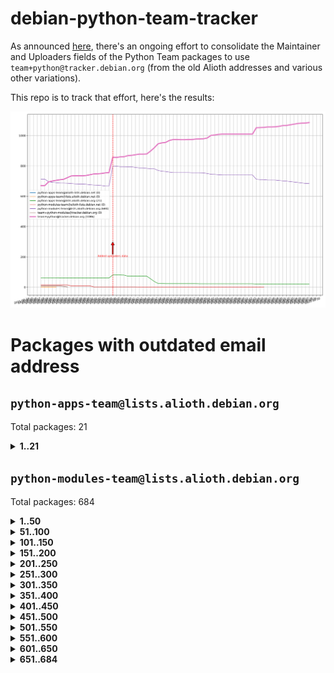 # debian-python-team-tracker



As announced [here](https://lists.debian.org/debian-python/2021/08/msg00006.html), there's an ongoing effort to consolidate the Maintainer and Uploaders fields of the Python Team packages to use `team+python@tracker.debian.org` (from the old Alioth addresses and various other variations).



This repo is to track that effort, here's the results:



![Python team emails](images/python_team_emails.svg)


# Packages with outdated email address

## `python-apps-team@lists.alioth.debian.org`
Total packages: 21
<details>
<summary><b>1..21</b></summary>


| # | Package | Version |
| --- | --- | --- |
| 1 | [archmage](https://tracker.debian.org/archmage) | 1:0.4.2.1-1 |
| 2 | [ctop](https://tracker.debian.org/ctop) | 1.0.0-2.1 |
| 3 | [cython](https://tracker.debian.org/cython) | 0.29.14-1 |
| 4 | [db2twitter](https://tracker.debian.org/db2twitter) | 0.6-1.1 |
| 5 | [dodgy](https://tracker.debian.org/dodgy) | 0.1.9-3 |
| 6 | [etm](https://tracker.debian.org/etm) | 3.2.30-1.1 |
| 7 | [firmware-microbit-micropython](https://tracker.debian.org/firmware-microbit-micropython) | 1.0.1-2 |
| 8 | [flatlatex](https://tracker.debian.org/flatlatex) | 0.8-1.1 |
| 9 | [freealchemist](https://tracker.debian.org/freealchemist) | 0.5-1.1 |
| 10 | [kanboard-cli](https://tracker.debian.org/kanboard-cli) | 0.0.2-1.1 |
| 11 | [lightyears](https://tracker.debian.org/lightyears) | 1.4-2 |
| 12 | [muttdown](https://tracker.debian.org/muttdown) | 0.3.4-1 |
| 13 | [pelican](https://tracker.debian.org/pelican) | 4.0.1+dfsg-1.1 |
| 14 | [pipenv](https://tracker.debian.org/pipenv) | 11.9.0-1.1 |
| 15 | [prospector](https://tracker.debian.org/prospector) | 1.1.7-2 |
| 16 | [pybik](https://tracker.debian.org/pybik) | 3.0-3.1 |
| 17 | [retweet](https://tracker.debian.org/retweet) | 0.10-1.1 |
| 18 | [sen](https://tracker.debian.org/sen) | 0.6.1-0.1 |
| 19 | [sinntp](https://tracker.debian.org/sinntp) | 1.6-1.2 |
| 20 | [smem](https://tracker.debian.org/smem) | 1.5-1.1 |
| 21 | [voltron](https://tracker.debian.org/voltron) | 0.1.7+git20200109-1.1 |
</details>

## `python-modules-team@lists.alioth.debian.org`
Total packages: 684
<details>
<summary><b>1..50</b></summary>


| # | Package | Version |
| --- | --- | --- |
| 1 | [anorack](https://tracker.debian.org/anorack) | 0.2.7-1 |
| 2 | [anosql](https://tracker.debian.org/anosql) | 1.0.1-1 |
| 3 | [appdirs](https://tracker.debian.org/appdirs) | 1.4.4-1 |
| 4 | [asn1crypto](https://tracker.debian.org/asn1crypto) | 1.4.0-1 |
| 5 | [astral](https://tracker.debian.org/astral) | 1.6.1-2 |
| 6 | [authres](https://tracker.debian.org/authres) | 1.2.0-2 |
| 7 | [automat](https://tracker.debian.org/automat) | 20.2.0-1 |
| 8 | [azure-cosmos-table-python](https://tracker.debian.org/azure-cosmos-table-python) | 1.0.5+git20191025-5 |
| 9 | [babelfish](https://tracker.debian.org/babelfish) | 0.5.4-3 |
| 10 | [bdist-nsi](https://tracker.debian.org/bdist-nsi) | 0.1.5-2 |
| 11 | [behave](https://tracker.debian.org/behave) | 1.2.6-3 |
| 12 | [bernhard](https://tracker.debian.org/bernhard) | 0.2.6-2 |
| 13 | [betamax](https://tracker.debian.org/betamax) | 0.8.1-2 |
| 14 | [bibtexparser](https://tracker.debian.org/bibtexparser) | 1.1.0+ds-3 |
| 15 | [binaryornot](https://tracker.debian.org/binaryornot) | 0.4.4+dfsg-4 |
| 16 | [bitstruct](https://tracker.debian.org/bitstruct) | 8.9.0-1 |
| 17 | [blessings](https://tracker.debian.org/blessings) | 1.6-3 |
| 18 | [case](https://tracker.debian.org/case) | 1.5.3+dfsg-3 |
| 19 | [celery-batches](https://tracker.debian.org/celery-batches) | 0.2-2 |
| 20 | [celery-haystack](https://tracker.debian.org/celery-haystack) | 0.10-4 |
| 21 | [cerealizer](https://tracker.debian.org/cerealizer) | 0.8.1-3 |
| 22 | [chardet](https://tracker.debian.org/chardet) | 4.0.0-1 |
| 23 | [chargebee-python](https://tracker.debian.org/chargebee-python) | 1.6.6-1 |
| 24 | [chargebee2-python](https://tracker.debian.org/chargebee2-python) | 2.7.3-1 |
| 25 | [circuits](https://tracker.debian.org/circuits) | 3.1.0+ds1-2 |
| 26 | [codicefiscale](https://tracker.debian.org/codicefiscale) | 0.9+ds0-2 |
| 27 | [colorclass](https://tracker.debian.org/colorclass) | 2.2.0-2.1 |
| 28 | [colorspacious](https://tracker.debian.org/colorspacious) | 1.1.2-2 |
| 29 | [commonmark](https://tracker.debian.org/commonmark) | 0.9.1-3 |
| 30 | [constantly](https://tracker.debian.org/constantly) | 15.1.0-2 |
| 31 | [contextlib2](https://tracker.debian.org/contextlib2) | 0.6.0.post1-1 |
| 32 | [cookiecutter](https://tracker.debian.org/cookiecutter) | 1.6.0-4 |
| 33 | [coreapi](https://tracker.debian.org/coreapi) | 2.3.3-4 |
| 34 | [coreschema](https://tracker.debian.org/coreschema) | 0.0.4-3 |
| 35 | [cov-core](https://tracker.debian.org/cov-core) | 1.15.0-3 |
| 36 | [cppy](https://tracker.debian.org/cppy) | 1.1.0-2 |
| 37 | [cram](https://tracker.debian.org/cram) | 0.7-4 |
| 38 | [cssutils](https://tracker.debian.org/cssutils) | 1.0.2-3 |
| 39 | [d2to1](https://tracker.debian.org/d2to1) | 0.2.12-2 |
| 40 | [deap](https://tracker.debian.org/deap) | 1.3.1-2 |
| 41 | [debiancontributors](https://tracker.debian.org/debiancontributors) | 0.7.8-2 |
| 42 | [devpi-common](https://tracker.debian.org/devpi-common) | 3.2.2-1.1 |
| 43 | [django-ajax-selects](https://tracker.debian.org/django-ajax-selects) | 1.7.0-3 |
| 44 | [django-anymail](https://tracker.debian.org/django-anymail) | 7.1.0-1 |
| 45 | [django-bitfield](https://tracker.debian.org/django-bitfield) | 1.9.6-2 |
| 46 | [django-countries](https://tracker.debian.org/django-countries) | 6.0-1 |
| 47 | [django-dirtyfields](https://tracker.debian.org/django-dirtyfields) | 1.3.1-2 |
| 48 | [django-downloadview](https://tracker.debian.org/django-downloadview) | 2.1.1-1 |
| 49 | [django-environ](https://tracker.debian.org/django-environ) | 0.4.4-2 |
| 50 | [django-filter](https://tracker.debian.org/django-filter) | 2.4.0-1 |
</details>
<details>
<summary><b>51..100</b></summary>

| # | Package | Version |
| --- | --- | --- |
| 51 | [django-hvad](https://tracker.debian.org/django-hvad) | 1.8.0-1.1 |
| 52 | [django-impersonate](https://tracker.debian.org/django-impersonate) | 1.5-1 |
| 53 | [django-js-reverse](https://tracker.debian.org/django-js-reverse) | 0.7.3-1.1 |
| 54 | [django-macaddress](https://tracker.debian.org/django-macaddress) | 1.5.0-2 |
| 55 | [django-markupfield](https://tracker.debian.org/django-markupfield) | 2.0.0-1 |
| 56 | [django-memoize](https://tracker.debian.org/django-memoize) | 2.2.0+dfsg-1 |
| 57 | [django-nose](https://tracker.debian.org/django-nose) | 1.4.6-2.1 |
| 58 | [django-notification](https://tracker.debian.org/django-notification) | 1.2.0-3 |
| 59 | [django-organizations](https://tracker.debian.org/django-organizations) | 1.1.2-1 |
| 60 | [django-pagination](https://tracker.debian.org/django-pagination) | 1.0.7-4 |
| 61 | [django-paintstore](https://tracker.debian.org/django-paintstore) | 0.2-4 |
| 62 | [django-picklefield](https://tracker.debian.org/django-picklefield) | 3.0.1-1 |
| 63 | [django-pipeline](https://tracker.debian.org/django-pipeline) | 1.6.14-3 |
| 64 | [django-q](https://tracker.debian.org/django-q) | 1.2.1-1 |
| 65 | [django-recurrence](https://tracker.debian.org/django-recurrence) | 1.10.3-1 |
| 66 | [django-redis-sessions](https://tracker.debian.org/django-redis-sessions) | 0.6.1-2 |
| 67 | [django-simple-redis-admin](https://tracker.debian.org/django-simple-redis-admin) | 1.4.0-2 |
| 68 | [django-stronghold](https://tracker.debian.org/django-stronghold) | 0.3.0+debian-2 |
| 69 | [django-webpack-loader](https://tracker.debian.org/django-webpack-loader) | 0.6.0-2 |
| 70 | [django-websocket-redis](https://tracker.debian.org/django-websocket-redis) | 0.4.7-2 |
| 71 | [django-wkhtmltopdf](https://tracker.debian.org/django-wkhtmltopdf) | 3.3.0-1 |
| 72 | [django-xmlrpc](https://tracker.debian.org/django-xmlrpc) | 0.1.8-2 |
| 73 | [djangorestframework-api-key](https://tracker.debian.org/djangorestframework-api-key) | 2.0.0-2 |
| 74 | [djangorestframework-filters](https://tracker.debian.org/djangorestframework-filters) | 1.0.0.dev0-1 |
| 75 | [dkimpy](https://tracker.debian.org/dkimpy) | 1.0.5-1 |
| 76 | [dnsdiag](https://tracker.debian.org/dnsdiag) | 1.7.0-1 |
| 77 | [dnspython](https://tracker.debian.org/dnspython) | 2.0.0-1 |
| 78 | [dockerpty](https://tracker.debian.org/dockerpty) | 0.4.1-2 |
| 79 | [dominate](https://tracker.debian.org/dominate) | 2.3.1-2 |
| 80 | [doublex](https://tracker.debian.org/doublex) | 1.9.2-1 |
| 81 | [drf-generators](https://tracker.debian.org/drf-generators) | 0.5.0-1 |
| 82 | [easyprocess](https://tracker.debian.org/easyprocess) | 0.2.5-2 |
| 83 | [elasticsearch-curator](https://tracker.debian.org/elasticsearch-curator) | 5.8.1-1 |
| 84 | [entrypoints](https://tracker.debian.org/entrypoints) | 0.3-3 |
| 85 | [enum34](https://tracker.debian.org/enum34) | 1.1.6-4 |
| 86 | [enzyme](https://tracker.debian.org/enzyme) | 0.4.1-2 |
| 87 | [exam](https://tracker.debian.org/exam) | 0.10.5-3 |
| 88 | [factory-boy](https://tracker.debian.org/factory-boy) | 2.11.1-3 |
| 89 | [faker](https://tracker.debian.org/faker) | 0.9.3-0.1 |
| 90 | [fakesleep](https://tracker.debian.org/fakesleep) | 0.1-2 |
| 91 | [fastchunking](https://tracker.debian.org/fastchunking) | 0.0.3-2 |
| 92 | [feedgenerator](https://tracker.debian.org/feedgenerator) | 1.9-2 |
| 93 | [flake8-polyfill](https://tracker.debian.org/flake8-polyfill) | 1.0.2-2 |
| 94 | [flask-api](https://tracker.debian.org/flask-api) | 1.1+dfsg-1.1 |
| 95 | [flask-assets](https://tracker.debian.org/flask-assets) | 2.0-1 |
| 96 | [flask-babelex](https://tracker.debian.org/flask-babelex) | 0.9.4-1 |
| 97 | [flask-bcrypt](https://tracker.debian.org/flask-bcrypt) | 0.7.1-2 |
| 98 | [flask-compress](https://tracker.debian.org/flask-compress) | 1.4.0-3 |
| 99 | [flask-gravatar](https://tracker.debian.org/flask-gravatar) | 0.4.2-2 |
| 100 | [flask-htmlmin](https://tracker.debian.org/flask-htmlmin) | 1.3.2-2 |
</details>
<details>
<summary><b>101..150</b></summary>

| # | Package | Version |
| --- | --- | --- |
| 101 | [flask-ldapconn](https://tracker.debian.org/flask-ldapconn) | 0.7.2-1.1 |
| 102 | [flask-limiter](https://tracker.debian.org/flask-limiter) | 1.0.1-2 |
| 103 | [flask-login](https://tracker.debian.org/flask-login) | 0.5.0-1 |
| 104 | [flask-mail](https://tracker.debian.org/flask-mail) | 0.9.1+dfsg1-1.1 |
| 105 | [flask-mongoengine](https://tracker.debian.org/flask-mongoengine) | 0.9.3-4 |
| 106 | [flask-multistatic](https://tracker.debian.org/flask-multistatic) | 1.0-2 |
| 107 | [flask-paranoid](https://tracker.debian.org/flask-paranoid) | 0.2.0-3.1 |
| 108 | [flask-script](https://tracker.debian.org/flask-script) | 2.0.6-2 |
| 109 | [flask-silk](https://tracker.debian.org/flask-silk) | 0.2-18 |
| 110 | [flask-wtf](https://tracker.debian.org/flask-wtf) | 0.14.3-1 |
| 111 | [flufl.bounce](https://tracker.debian.org/flufl.bounce) | 3.0.1-1 |
| 112 | [flufl.enum](https://tracker.debian.org/flufl.enum) | 4.1.1-3 |
| 113 | [flufl.i18n](https://tracker.debian.org/flufl.i18n) | 3.0.1-1 |
| 114 | [flufl.lock](https://tracker.debian.org/flufl.lock) | 5.0.1-1 |
| 115 | [flufl.password](https://tracker.debian.org/flufl.password) | 1.3-3 |
| 116 | [flufl.testing](https://tracker.debian.org/flufl.testing) | 0.7-2 |
| 117 | [gerritlib](https://tracker.debian.org/gerritlib) | 0.8.0-2 |
| 118 | [gmplot](https://tracker.debian.org/gmplot) | 1.2.0-2 |
| 119 | [gpxpy](https://tracker.debian.org/gpxpy) | 1.4.2-1 |
| 120 | [gtextfsm](https://tracker.debian.org/gtextfsm) | 1.1.0-2 |
| 121 | [gtts](https://tracker.debian.org/gtts) | 2.0.3-1 |
| 122 | [gtts-token](https://tracker.debian.org/gtts-token) | 1.1.3-1 |
| 123 | [guzzle-sphinx-theme](https://tracker.debian.org/guzzle-sphinx-theme) | 0.7.11-5 |
| 124 | [hachoir](https://tracker.debian.org/hachoir) | 3.1.0+dfsg-3 |
| 125 | [haproxy-log-analysis](https://tracker.debian.org/haproxy-log-analysis) | 2.0~b0-2 |
| 126 | [heapdict](https://tracker.debian.org/heapdict) | 1.0.1-1 |
| 127 | [hiro](https://tracker.debian.org/hiro) | 0.5-2 |
| 128 | [httpx](https://tracker.debian.org/httpx) | 0.16.1-1 |
| 129 | [hypothesis-auto](https://tracker.debian.org/hypothesis-auto) | 1.1.4-2 |
| 130 | [importmagic](https://tracker.debian.org/importmagic) | 0.1.7-2 |
| 131 | [inflection](https://tracker.debian.org/inflection) | 0.3.1-2 |
| 132 | [isodate](https://tracker.debian.org/isodate) | 0.6.0-2 |
| 133 | [itypes](https://tracker.debian.org/itypes) | 1.1.0-4 |
| 134 | [jaraco.itertools](https://tracker.debian.org/jaraco.itertools) | 2.0.1-4 |
| 135 | [javaproperties](https://tracker.debian.org/javaproperties) | 0.7.0-1 |
| 136 | [jinja2-time](https://tracker.debian.org/jinja2-time) | 0.2.0-2 |
| 137 | [jpy](https://tracker.debian.org/jpy) | 0.9.0-3 |
| 138 | [jpylyzer](https://tracker.debian.org/jpylyzer) | 2.0.0-3 |
| 139 | [json-tricks](https://tracker.debian.org/json-tricks) | 3.11.0-2 |
| 140 | [jsonhyperschema-codec](https://tracker.debian.org/jsonhyperschema-codec) | 1.0.3-2 |
| 141 | [jsonpickle](https://tracker.debian.org/jsonpickle) | 1.2-1 |
| 142 | [junos-eznc](https://tracker.debian.org/junos-eznc) | 2.1.7-3 |
| 143 | [jupyter-sphinx-theme](https://tracker.debian.org/jupyter-sphinx-theme) | 0.0.6+ds1-10 |
| 144 | [kitchen](https://tracker.debian.org/kitchen) | 1.2.6-2 |
| 145 | [kivy](https://tracker.debian.org/kivy) | 1.11.0-2 |
| 146 | [lazr.delegates](https://tracker.debian.org/lazr.delegates) | 2.0.3-2 |
| 147 | [lazr.smtptest](https://tracker.debian.org/lazr.smtptest) | 2.0.3-2 |
| 148 | [lexicon](https://tracker.debian.org/lexicon) | 3.3.17-1 |
| 149 | [libthumbor](https://tracker.debian.org/libthumbor) | 1.3.3-2 |
| 150 | [logilab-constraint](https://tracker.debian.org/logilab-constraint) | 0.6.0-2 |
</details>
<details>
<summary><b>151..200</b></summary>

| # | Package | Version |
| --- | --- | --- |
| 151 | [mako](https://tracker.debian.org/mako) | 1.1.3+ds1-2 |
| 152 | [manuel](https://tracker.debian.org/manuel) | 1.10.1-2 |
| 153 | [markupsafe](https://tracker.debian.org/markupsafe) | 1.1.1-1 |
| 154 | [mercurial-extension-utils](https://tracker.debian.org/mercurial-extension-utils) | 1.5.1-1 |
| 155 | [mercurial-extension-utils](https://tracker.debian.org/mercurial-extension-utils) | 1.5.1-3 |
| 156 | [mercurial-keyring](https://tracker.debian.org/mercurial-keyring) | 1.3.1-3 |
| 157 | [microsoft-authentication-extensions-for-python](https://tracker.debian.org/microsoft-authentication-extensions-for-python) | 0.3.0-1 |
| 158 | [milksnake](https://tracker.debian.org/milksnake) | 0.1.5-1 |
| 159 | [mimerender](https://tracker.debian.org/mimerender) | 0.6.0-2 |
| 160 | [mmllib](https://tracker.debian.org/mmllib) | 0.3.0.post1-2 |
| 161 | [mockldap](https://tracker.debian.org/mockldap) | 0.3.0-4 |
| 162 | [modernize](https://tracker.debian.org/modernize) | 0.7-2 |
| 163 | [moksha.common](https://tracker.debian.org/moksha.common) | 1.2.5-4 |
| 164 | [more-itertools](https://tracker.debian.org/more-itertools) | 4.2.0-3 |
| 165 | [mrtparse](https://tracker.debian.org/mrtparse) | 1.6-2 |
| 166 | [musicbrainzngs](https://tracker.debian.org/musicbrainzngs) | 0.7.1-2 |
| 167 | [mutagen](https://tracker.debian.org/mutagen) | 1.45.1-2 |
| 168 | [mwic](https://tracker.debian.org/mwic) | 0.7.8-1 |
| 169 | [mysql-connector-python](https://tracker.debian.org/mysql-connector-python) | 8.0.15-2 |
| 170 | [nb2plots](https://tracker.debian.org/nb2plots) | 0.6-2 |
| 171 | [netmiko](https://tracker.debian.org/netmiko) | 2.4.2-1 |
| 172 | [networkx](https://tracker.debian.org/networkx) | 2.5+ds-2 |
| 173 | [nose](https://tracker.debian.org/nose) | 1.3.7-6 |
| 174 | [nose](https://tracker.debian.org/nose) | 1.3.7-7 |
| 175 | [nose2](https://tracker.debian.org/nose2) | 0.9.2-1 |
| 176 | [nose2-cov](https://tracker.debian.org/nose2-cov) | 1.0a4-3 |
| 177 | [ntplib](https://tracker.debian.org/ntplib) | 0.3.3-2 |
| 178 | [numpy-stl](https://tracker.debian.org/numpy-stl) | 2.9.0-1 |
| 179 | [numpydoc](https://tracker.debian.org/numpydoc) | 1.1.0-3 |
| 180 | [obsub](https://tracker.debian.org/obsub) | 0.2-4 |
| 181 | [okasha](https://tracker.debian.org/okasha) | 0.2.4-4 |
| 182 | [overpass](https://tracker.debian.org/overpass) | 0.7-1 |
| 183 | [pastescript](https://tracker.debian.org/pastescript) | 2.0.2-4 |
| 184 | [pcapy](https://tracker.debian.org/pcapy) | 0.11.4-2 |
| 185 | [pdfkit](https://tracker.debian.org/pdfkit) | 0.6.1-2 |
| 186 | [pep8](https://tracker.debian.org/pep8) | 1.7.1-9 |
| 187 | [pep8-naming](https://tracker.debian.org/pep8-naming) | 0.10.0-1 |
| 188 | [pg8000](https://tracker.debian.org/pg8000) | 1.10.6-2 |
| 189 | [pidcat](https://tracker.debian.org/pidcat) | 2.1.0-4 |
| 190 | [pilkit](https://tracker.debian.org/pilkit) | 2.0-3 |
| 191 | [plastex](https://tracker.debian.org/plastex) | 2.1-2 |
| 192 | [ply](https://tracker.debian.org/ply) | 3.11-4 |
| 193 | [portio](https://tracker.debian.org/portio) | 0.5-4 |
| 194 | [postgresfixture](https://tracker.debian.org/postgresfixture) | 0.4.2-1 |
| 195 | [power](https://tracker.debian.org/power) | 1.4+dfsg-4 |
| 196 | [pprintpp](https://tracker.debian.org/pprintpp) | 0.4.0-2 |
| 197 | [preggy](https://tracker.debian.org/preggy) | 1.4.4-1 |
| 198 | [prettytable](https://tracker.debian.org/prettytable) | 0.7.2-5 |
| 199 | [proxmoxer](https://tracker.debian.org/proxmoxer) | 1.0.3-2 |
| 200 | [ptable](https://tracker.debian.org/ptable) | 0.9.2-2 |
</details>
<details>
<summary><b>201..250</b></summary>

| # | Package | Version |
| --- | --- | --- |
| 201 | [py-macaroon-bakery](https://tracker.debian.org/py-macaroon-bakery) | 1.3.1-1 |
| 202 | [py-radix](https://tracker.debian.org/py-radix) | 0.10.0-3 |
| 203 | [py3dns](https://tracker.debian.org/py3dns) | 3.2.1-1 |
| 204 | [pyasn1](https://tracker.debian.org/pyasn1) | 0.4.8-1 |
| 205 | [pybindgen](https://tracker.debian.org/pybindgen) | 0.20.0+dfsg1-2 |
| 206 | [pycairo](https://tracker.debian.org/pycairo) | 1.16.2-3 |
| 207 | [pycairo](https://tracker.debian.org/pycairo) | 1.16.2-4 |
| 208 | [pycallgraph](https://tracker.debian.org/pycallgraph) | 1.1.3-1.2 |
| 209 | [pycares](https://tracker.debian.org/pycares) | 3.1.1-1 |
| 210 | [pycifrw](https://tracker.debian.org/pycifrw) | 4.4-2 |
| 211 | [pyclamd](https://tracker.debian.org/pyclamd) | 0.4.0-2 |
| 212 | [pycodestyle](https://tracker.debian.org/pycodestyle) | 2.6.0-1 |
| 213 | [pycparser](https://tracker.debian.org/pycparser) | 2.20-3 |
| 214 | [pycryptodome](https://tracker.debian.org/pycryptodome) | 3.9.7+dfsg1-1 |
| 215 | [pycxx](https://tracker.debian.org/pycxx) | 7.1.4-0.1 |
| 216 | [pydbus](https://tracker.debian.org/pydbus) | 0.6.0-4 |
| 217 | [pydenticon](https://tracker.debian.org/pydenticon) | 0.3.1-2 |
| 218 | [pydispatcher](https://tracker.debian.org/pydispatcher) | 2.0.5-2 |
| 219 | [pydle](https://tracker.debian.org/pydle) | 0.9.4-2 |
| 220 | [pyeapi](https://tracker.debian.org/pyeapi) | 0.8.1-2 |
| 221 | [pyee](https://tracker.debian.org/pyee) | 7.0.2-1 |
| 222 | [pyenchant](https://tracker.debian.org/pyenchant) | 3.2.0-1 |
| 223 | [pyfg](https://tracker.debian.org/pyfg) | 0.50-2 |
| 224 | [pyfiglet](https://tracker.debian.org/pyfiglet) | 0.8.0+dfsg-1 |
| 225 | [pyfribidi](https://tracker.debian.org/pyfribidi) | 0.12.0+repack-7 |
| 226 | [pygame](https://tracker.debian.org/pygame) | 1.9.6+dfsg-2 |
| 227 | [pygeoif](https://tracker.debian.org/pygeoif) | 0.7-2 |
| 228 | [pygithub](https://tracker.debian.org/pygithub) | 1.43.7-1 |
| 229 | [pygments](https://tracker.debian.org/pygments) | 2.3.1+dfsg-3 |
| 230 | [pygtail](https://tracker.debian.org/pygtail) | 0.6.1-2 |
| 231 | [pygtkspellcheck](https://tracker.debian.org/pygtkspellcheck) | 4.0.5-2 |
| 232 | [pyhamcrest](https://tracker.debian.org/pyhamcrest) | 1.9.0-3 |
| 233 | [pyinotify](https://tracker.debian.org/pyinotify) | 0.9.6-1.3 |
| 234 | [pyiosxr](https://tracker.debian.org/pyiosxr) | 0.52-1.1 |
| 235 | [pyjavaproperties](https://tracker.debian.org/pyjavaproperties) | 0.7-2 |
| 236 | [pyjokes](https://tracker.debian.org/pyjokes) | 0.5.0-3 |
| 237 | [pykcs11](https://tracker.debian.org/pykcs11) | 1.5.10-1 |
| 238 | [pylama](https://tracker.debian.org/pylama) | 7.4.3-3 |
| 239 | [pylibmc](https://tracker.debian.org/pylibmc) | 1.5.2-3 |
| 240 | [pylint-celery](https://tracker.debian.org/pylint-celery) | 0.3-5 |
| 241 | [pylint-common](https://tracker.debian.org/pylint-common) | 0.2.5-4 |
| 242 | [pylint-django](https://tracker.debian.org/pylint-django) | 2.0.13-1 |
| 243 | [pylint-flask](https://tracker.debian.org/pylint-flask) | 0.5-4 |
| 244 | [pylint-plugin-utils](https://tracker.debian.org/pylint-plugin-utils) | 0.6-1 |
| 245 | [pymacs](https://tracker.debian.org/pymacs) | 0.25-3 |
| 246 | [pymilter](https://tracker.debian.org/pymilter) | 1.0.4-2 |
| 247 | [pymodbus](https://tracker.debian.org/pymodbus) | 2.1.0+dfsg-2 |
| 248 | [pymssql](https://tracker.debian.org/pymssql) | 2.1.4+dfsg-3 |
| 249 | [pymupdf](https://tracker.debian.org/pymupdf) | 1.17.4+ds1-2 |
| 250 | [pynag](https://tracker.debian.org/pynag) | 1.1.2+dfsg-2 |
</details>
<details>
<summary><b>251..300</b></summary>

| # | Package | Version |
| --- | --- | --- |
| 251 | [pynliner](https://tracker.debian.org/pynliner) | 0.8.0-2 |
| 252 | [pyopengl](https://tracker.debian.org/pyopengl) | 3.1.5+dfsg-1 |
| 253 | [pypandoc](https://tracker.debian.org/pypandoc) | 1.5+ds0-1 |
| 254 | [pyparsing](https://tracker.debian.org/pyparsing) | 2.4.7-1 |
| 255 | [pyphen](https://tracker.debian.org/pyphen) | 0.9.5-3 |
| 256 | [pyprind](https://tracker.debian.org/pyprind) | 2.11.2-2 |
| 257 | [pyquery](https://tracker.debian.org/pyquery) | 1.2.9-4 |
| 258 | [pyrad](https://tracker.debian.org/pyrad) | 2.1-2 |
| 259 | [pyrsistent](https://tracker.debian.org/pyrsistent) | 0.15.5-1 |
| 260 | [pysendfile](https://tracker.debian.org/pysendfile) | 2.0.1-3 |
| 261 | [pysimplesoap](https://tracker.debian.org/pysimplesoap) | 1.16.2-3 |
| 262 | [pysmi](https://tracker.debian.org/pysmi) | 0.3.2-2 |
| 263 | [pysodium](https://tracker.debian.org/pysodium) | 0.7.0-2 |
| 264 | [pyspf](https://tracker.debian.org/pyspf) | 2.0.14-2 |
| 265 | [pysrt](https://tracker.debian.org/pysrt) | 1.0.1-2 |
| 266 | [pyssim](https://tracker.debian.org/pyssim) | 0.2-2 |
| 267 | [pystemd](https://tracker.debian.org/pystemd) | 0.7.0-4 |
| 268 | [pysubnettree](https://tracker.debian.org/pysubnettree) | 0.33-1 |
| 269 | [pytaglib](https://tracker.debian.org/pytaglib) | 0.3.6+dfsg-2 |
| 270 | [pytds](https://tracker.debian.org/pytds) | 1.10.0-1 |
| 271 | [pytest-arraydiff](https://tracker.debian.org/pytest-arraydiff) | 0.3-1 |
| 272 | [pytest-bdd](https://tracker.debian.org/pytest-bdd) | 3.2.1-1 |
| 273 | [pytest-cookies](https://tracker.debian.org/pytest-cookies) | 0.4.0-1 |
| 274 | [pytest-django](https://tracker.debian.org/pytest-django) | 3.5.1-1 |
| 275 | [pytest-expect](https://tracker.debian.org/pytest-expect) | 1.1.0-2 |
| 276 | [pytest-forked](https://tracker.debian.org/pytest-forked) | 1.3.0-1 |
| 277 | [pytest-httpbin](https://tracker.debian.org/pytest-httpbin) | 1.0.0-2 |
| 278 | [pytest-instafail](https://tracker.debian.org/pytest-instafail) | 0.4.2-1 |
| 279 | [pytest-remotedata](https://tracker.debian.org/pytest-remotedata) | 0.3.2-1 |
| 280 | [pytest-runner](https://tracker.debian.org/pytest-runner) | 2.11.1-1.2 |
| 281 | [pytest-sugar](https://tracker.debian.org/pytest-sugar) | 0.9.4-1 |
| 282 | [pytest-tornado](https://tracker.debian.org/pytest-tornado) | 0.8.1-1 |
| 283 | [pytest-vcr](https://tracker.debian.org/pytest-vcr) | 1.0.2-2 |
| 284 | [pytest-xvfb](https://tracker.debian.org/pytest-xvfb) | 1.2.0-1 |
| 285 | [python-activipy](https://tracker.debian.org/python-activipy) | 0.1-7 |
| 286 | [python-adal](https://tracker.debian.org/python-adal) | 1.2.2-1 |
| 287 | [python-agate](https://tracker.debian.org/python-agate) | 1.6.1-1 |
| 288 | [python-agate-excel](https://tracker.debian.org/python-agate-excel) | 0.2.3-1 |
| 289 | [python-aiohttp-security](https://tracker.debian.org/python-aiohttp-security) | 0.4.0-2 |
| 290 | [python-aiohttp-session](https://tracker.debian.org/python-aiohttp-session) | 2.9.0-2 |
| 291 | [python-aioinflux](https://tracker.debian.org/python-aioinflux) | 0.9.0-2 |
| 292 | [python-aiomeasures](https://tracker.debian.org/python-aiomeasures) | 0.5.14-3 |
| 293 | [python-amqplib](https://tracker.debian.org/python-amqplib) | 1.0.2-2 |
| 294 | [python-anyjson](https://tracker.debian.org/python-anyjson) | 0.3.3-2 |
| 295 | [python-apptools](https://tracker.debian.org/python-apptools) | 4.5.0-1.1 |
| 296 | [python-aptly](https://tracker.debian.org/python-aptly) | 0.12.10-2 |
| 297 | [python-args](https://tracker.debian.org/python-args) | 0.1.0-3 |
| 298 | [python-arpy](https://tracker.debian.org/python-arpy) | 1.1.1-4 |
| 299 | [python-astor](https://tracker.debian.org/python-astor) | 0.8.1-1 |
| 300 | [python-async-timeout](https://tracker.debian.org/python-async-timeout) | 3.0.1-1.1 |
</details>
<details>
<summary><b>301..350</b></summary>

| # | Package | Version |
| --- | --- | --- |
| 301 | [python-azure-devtools](https://tracker.debian.org/python-azure-devtools) | 1.2.0-1 |
| 302 | [python-base58](https://tracker.debian.org/python-base58) | 1.0.3-1.1 |
| 303 | [python-bcdoc](https://tracker.debian.org/python-bcdoc) | 0.16.0-2 |
| 304 | [python-bioblend](https://tracker.debian.org/python-bioblend) | 0.7.0-3 |
| 305 | [python-bitbucket-api](https://tracker.debian.org/python-bitbucket-api) | 0.5.0-3 |
| 306 | [python-box](https://tracker.debian.org/python-box) | 3.4.6-2 |
| 307 | [python-btrees](https://tracker.debian.org/python-btrees) | 4.3.1-2 |
| 308 | [python-cachecontrol](https://tracker.debian.org/python-cachecontrol) | 0.12.6-1 |
| 309 | [python-can](https://tracker.debian.org/python-can) | 3.3.2.final~github-2 |
| 310 | [python-cement](https://tracker.debian.org/python-cement) | 2.10.0-2 |
| 311 | [python-cerberus](https://tracker.debian.org/python-cerberus) | 1.3.2-1 |
| 312 | [python-click-log](https://tracker.debian.org/python-click-log) | 0.2.1-2 |
| 313 | [python-click-threading](https://tracker.debian.org/python-click-threading) | 0.4.4-2 |
| 314 | [python-clint](https://tracker.debian.org/python-clint) | 0.5.1-3 |
| 315 | [python-cluster](https://tracker.debian.org/python-cluster) | 1.3.3-3 |
| 316 | [python-cmarkgfm](https://tracker.debian.org/python-cmarkgfm) | 0.4.2-1 |
| 317 | [python-coloredlogs](https://tracker.debian.org/python-coloredlogs) | 7.3-2 |
| 318 | [python-colour](https://tracker.debian.org/python-colour) | 0.1.5-2 |
| 319 | [python-commentjson](https://tracker.debian.org/python-commentjson) | 0.8.3-2 |
| 320 | [python-consul](https://tracker.debian.org/python-consul) | 0.7.1-1.1 |
| 321 | [python-cookies](https://tracker.debian.org/python-cookies) | 2.2.1-3 |
| 322 | [python-cpuinfo](https://tracker.debian.org/python-cpuinfo) | 5.0.0-2 |
| 323 | [python-crcmod](https://tracker.debian.org/python-crcmod) | 1.7+dfsg-2 |
| 324 | [python-cs](https://tracker.debian.org/python-cs) | 2.7.1-1 |
| 325 | [python-cssselect2](https://tracker.debian.org/python-cssselect2) | 0.3.0-1 |
| 326 | [python-cycler](https://tracker.debian.org/python-cycler) | 0.10.0-3 |
| 327 | [python-daiquiri](https://tracker.debian.org/python-daiquiri) | 1.6.0-1 |
| 328 | [python-dbfread](https://tracker.debian.org/python-dbfread) | 2.0.7-3 |
| 329 | [python-decorator](https://tracker.debian.org/python-decorator) | 4.4.2-2 |
| 330 | [python-demjson](https://tracker.debian.org/python-demjson) | 2.2.4-5 |
| 331 | [python-diaspy](https://tracker.debian.org/python-diaspy) | 0.6.0-2 |
| 332 | [python-dict2xml](https://tracker.debian.org/python-dict2xml) | 1.7.0-1 |
| 333 | [python-dictobj](https://tracker.debian.org/python-dictobj) | 0.4-4 |
| 334 | [python-distro](https://tracker.debian.org/python-distro) | 1.5.0-1 |
| 335 | [python-distutils-extra](https://tracker.debian.org/python-distutils-extra) | 2.45 |
| 336 | [python-django-braces](https://tracker.debian.org/python-django-braces) | 1.14.0-1 |
| 337 | [python-django-casclient](https://tracker.debian.org/python-django-casclient) | 1.5.3-1 |
| 338 | [python-django-dbconn-retry](https://tracker.debian.org/python-django-dbconn-retry) | 0.1.5-1.1 |
| 339 | [python-django-etcd-settings](https://tracker.debian.org/python-django-etcd-settings) | 0.1.13+dfsg-3 |
| 340 | [python-django-gravatar2](https://tracker.debian.org/python-django-gravatar2) | 1.4.4-2 |
| 341 | [python-django-imagekit](https://tracker.debian.org/python-django-imagekit) | 4.0.2-3 |
| 342 | [python-django-jsonfield](https://tracker.debian.org/python-django-jsonfield) | 1.4.0-2 |
| 343 | [python-django-push-notifications](https://tracker.debian.org/python-django-push-notifications) | 1.4.1-1 |
| 344 | [python-django-rest-hooks](https://tracker.debian.org/python-django-rest-hooks) | 1.6.0-1.1 |
| 345 | [python-django-simple-history](https://tracker.debian.org/python-django-simple-history) | 2.7.0-1.1 |
| 346 | [python-django-split-settings](https://tracker.debian.org/python-django-split-settings) | 0.3.0-2 |
| 347 | [python-dnslib](https://tracker.debian.org/python-dnslib) | 0.9.14-1 |
| 348 | [python-docutils](https://tracker.debian.org/python-docutils) | 0.16+dfsg-2 |
| 349 | [python-doubleratchet](https://tracker.debian.org/python-doubleratchet) | 0.6.0-2 |
| 350 | [python-dpkt](https://tracker.debian.org/python-dpkt) | 1.9.2-2 |
</details>
<details>
<summary><b>351..400</b></summary>

| # | Package | Version |
| --- | --- | --- |
| 351 | [python-easywebdav](https://tracker.debian.org/python-easywebdav) | 1.2.0-8 |
| 352 | [python-enable](https://tracker.debian.org/python-enable) | 4.8.1-1 |
| 353 | [python-envisage](https://tracker.debian.org/python-envisage) | 4.9.0-2.1 |
| 354 | [python-envparse](https://tracker.debian.org/python-envparse) | 0.2.0-2 |
| 355 | [python-envs](https://tracker.debian.org/python-envs) | 1.2.6-1.1 |
| 356 | [python-epc](https://tracker.debian.org/python-epc) | 0.0.5-3 |
| 357 | [python-etcd](https://tracker.debian.org/python-etcd) | 0.4.5-2 |
| 358 | [python-ethtool](https://tracker.debian.org/python-ethtool) | 0.14-3 |
| 359 | [python-ewmh](https://tracker.debian.org/python-ewmh) | 0.1.6-2 |
| 360 | [python-exchangelib](https://tracker.debian.org/python-exchangelib) | 3.2.0-1 |
| 361 | [python-exotel](https://tracker.debian.org/python-exotel) | 0.1.5-2 |
| 362 | [python-fastimport](https://tracker.debian.org/python-fastimport) | 0.9.8-5 |
| 363 | [python-feather-format](https://tracker.debian.org/python-feather-format) | 0.3.1+dfsg1-4 |
| 364 | [python-flaky](https://tracker.debian.org/python-flaky) | 3.7.0-1 |
| 365 | [python-flask-jwt-extended](https://tracker.debian.org/python-flask-jwt-extended) | 3.24.1-2 |
| 366 | [python-flask-marshmallow](https://tracker.debian.org/python-flask-marshmallow) | 0.10.1-4 |
| 367 | [python-flask-seeder](https://tracker.debian.org/python-flask-seeder) | 0.1~a2-2 |
| 368 | [python-ftputil](https://tracker.debian.org/python-ftputil) | 3.4-3 |
| 369 | [python-fudge](https://tracker.debian.org/python-fudge) | 1.1.0-2 |
| 370 | [python-gammu](https://tracker.debian.org/python-gammu) | 2.12-2 |
| 371 | [python-gear](https://tracker.debian.org/python-gear) | 0.5.8-5 |
| 372 | [python-genty](https://tracker.debian.org/python-genty) | 1.3.2-1 |
| 373 | [python-geoip](https://tracker.debian.org/python-geoip) | 1.3.2-3 |
| 374 | [python-geoip2](https://tracker.debian.org/python-geoip2) | 2.9.0+dfsg1-2 |
| 375 | [python-getdns](https://tracker.debian.org/python-getdns) | 1.0.0~b1-2 |
| 376 | [python-gflags](https://tracker.debian.org/python-gflags) | 1.5.1-7 |
| 377 | [python-glob2](https://tracker.debian.org/python-glob2) | 0.5-3 |
| 378 | [python-gmpy2](https://tracker.debian.org/python-gmpy2) | 2.1.0~b5-0.1 |
| 379 | [python-gntp](https://tracker.debian.org/python-gntp) | 1.0.3-2 |
| 380 | [python-gnupg](https://tracker.debian.org/python-gnupg) | 0.4.6-1 |
| 381 | [python-guizero](https://tracker.debian.org/python-guizero) | 1.1.0+dfsg1-2 |
| 382 | [python-hashids](https://tracker.debian.org/python-hashids) | 1.3.1-1 |
| 383 | [python-hidapi](https://tracker.debian.org/python-hidapi) | 0.9.0.post3-2 |
| 384 | [python-hiredis](https://tracker.debian.org/python-hiredis) | 1.0.1-1 |
| 385 | [python-hpilo](https://tracker.debian.org/python-hpilo) | 4.3-3 |
| 386 | [python-html2text](https://tracker.debian.org/python-html2text) | 2020.1.16-1 |
| 387 | [python-http-parser](https://tracker.debian.org/python-http-parser) | 0.9.0-1 |
| 388 | [python-httptools](https://tracker.debian.org/python-httptools) | 0.1.1-1 |
| 389 | [python-ibm-cloud-sdk-core](https://tracker.debian.org/python-ibm-cloud-sdk-core) | 1.6.2-1 |
| 390 | [python-icalendar](https://tracker.debian.org/python-icalendar) | 4.0.3-4 |
| 391 | [python-idna](https://tracker.debian.org/python-idna) | 2.10-1 |
| 392 | [python-imagesize](https://tracker.debian.org/python-imagesize) | 1.2.0-2 |
| 393 | [python-iniparse](https://tracker.debian.org/python-iniparse) | 0.4-3 |
| 394 | [python-ipaddr](https://tracker.debian.org/python-ipaddr) | 2.2.0-4 |
| 395 | [python-ipaddress](https://tracker.debian.org/python-ipaddress) | 1.0.23-1 |
| 396 | [python-ipfix](https://tracker.debian.org/python-ipfix) | 0.9.7-2 |
| 397 | [python-irodsclient](https://tracker.debian.org/python-irodsclient) | 0.8.1-2 |
| 398 | [python-isc-dhcp-leases](https://tracker.debian.org/python-isc-dhcp-leases) | 0.9.1-2 |
| 399 | [python-iso3166](https://tracker.debian.org/python-iso3166) | 0.8.git20170319-2 |
| 400 | [python-isoweek](https://tracker.debian.org/python-isoweek) | 1.3.3-3 |
</details>
<details>
<summary><b>401..450</b></summary>

| # | Package | Version |
| --- | --- | --- |
| 401 | [python-jmespath](https://tracker.debian.org/python-jmespath) | 0.10.0-1 |
| 402 | [python-jsonrpc](https://tracker.debian.org/python-jsonrpc) | 1.13.0-1 |
| 403 | [python-junit-xml](https://tracker.debian.org/python-junit-xml) | 1.9-1 |
| 404 | [python-kanboard](https://tracker.debian.org/python-kanboard) | 1.0.1-1.1 |
| 405 | [python-keepalive](https://tracker.debian.org/python-keepalive) | 0.5-2 |
| 406 | [python-keyring](https://tracker.debian.org/python-keyring) | 18.0.1-2 |
| 407 | [python-langdetect](https://tracker.debian.org/python-langdetect) | 1.0.7-4 |
| 408 | [python-ldap](https://tracker.debian.org/python-ldap) | 3.2.0-4 |
| 409 | [python-ldapdomaindump](https://tracker.debian.org/python-ldapdomaindump) | 0.9.3-1 |
| 410 | [python-leather](https://tracker.debian.org/python-leather) | 0.3.3-1.1 |
| 411 | [python-libguess](https://tracker.debian.org/python-libguess) | 1.1-4 |
| 412 | [python-logfury](https://tracker.debian.org/python-logfury) | 0.1.2-4 |
| 413 | [python-lupa](https://tracker.debian.org/python-lupa) | 1.9+dfsg-1 |
| 414 | [python-lzo](https://tracker.debian.org/python-lzo) | 1.12-3 |
| 415 | [python-mailer](https://tracker.debian.org/python-mailer) | 0.8.1-4 |
| 416 | [python-marshmallow-sqlalchemy](https://tracker.debian.org/python-marshmallow-sqlalchemy) | 0.19.0-1 |
| 417 | [python-mastodon](https://tracker.debian.org/python-mastodon) | 1.5.1-1 |
| 418 | [python-mbed-host-tests](https://tracker.debian.org/python-mbed-host-tests) | 1.4.4-3 |
| 419 | [python-mbed-ls](https://tracker.debian.org/python-mbed-ls) | 1.6.2+dfsg-3 |
| 420 | [python-mccabe](https://tracker.debian.org/python-mccabe) | 0.6.1-3 |
| 421 | [python-measurement](https://tracker.debian.org/python-measurement) | 2.0.1-2 |
| 422 | [python-mechanize](https://tracker.debian.org/python-mechanize) | 1:0.4.5-2 |
| 423 | [python-meld3](https://tracker.debian.org/python-meld3) | 1.0.2-3 |
| 424 | [python-mnemonic](https://tracker.debian.org/python-mnemonic) | 0.19-1 |
| 425 | [python-model-mommy](https://tracker.debian.org/python-model-mommy) | 1.6.0-2 |
| 426 | [python-morris](https://tracker.debian.org/python-morris) | 1.2-2 |
| 427 | [python-mpegdash](https://tracker.debian.org/python-mpegdash) | 0.2.0-1 |
| 428 | [python-mpv](https://tracker.debian.org/python-mpv) | 0.5.2-1 |
| 429 | [python-msrestazure](https://tracker.debian.org/python-msrestazure) | 0.6.2-1 |
| 430 | [python-multidict](https://tracker.debian.org/python-multidict) | 5.1.0-1 |
| 431 | [python-munch](https://tracker.debian.org/python-munch) | 2.3.2-2 |
| 432 | [python-murmurhash](https://tracker.debian.org/python-murmurhash) | 1.0.2-1 |
| 433 | [python-nacl](https://tracker.debian.org/python-nacl) | 1.4.0-1 |
| 434 | [python-nine](https://tracker.debian.org/python-nine) | 1.1.0-1 |
| 435 | [python-noise](https://tracker.debian.org/python-noise) | 1.2.3-3 |
| 436 | [python-notify2](https://tracker.debian.org/python-notify2) | 0.3-4 |
| 437 | [python-ntlm-auth](https://tracker.debian.org/python-ntlm-auth) | 1.4.0-1 |
| 438 | [python-oauth](https://tracker.debian.org/python-oauth) | 1.0.1-6 |
| 439 | [python-odf](https://tracker.debian.org/python-odf) | 1.4.1-1 |
| 440 | [python-offtrac](https://tracker.debian.org/python-offtrac) | 0.1.0-2.1 |
| 441 | [python-ofxclient](https://tracker.debian.org/python-ofxclient) | 2.0.4-2 |
| 442 | [python-opcua](https://tracker.debian.org/python-opcua) | 0.98.11-1 |
| 443 | [python-openid-cla](https://tracker.debian.org/python-openid-cla) | 1.2-2 |
| 444 | [python-openid-teams](https://tracker.debian.org/python-openid-teams) | 1.2-2 |
| 445 | [python-openidc-client](https://tracker.debian.org/python-openidc-client) | 0.6.0-1.1 |
| 446 | [python-opentimestamps](https://tracker.debian.org/python-opentimestamps) | 0.4.1-1 |
| 447 | [python-padme](https://tracker.debian.org/python-padme) | 1.1.1-3 |
| 448 | [python-pampy](https://tracker.debian.org/python-pampy) | 1.8.4-2 |
| 449 | [python-pamqp](https://tracker.debian.org/python-pamqp) | 2.3.0-2 |
| 450 | [python-parse-type](https://tracker.debian.org/python-parse-type) | 0.3.4-3 |
</details>
<details>
<summary><b>451..500</b></summary>

| # | Package | Version |
| --- | --- | --- |
| 451 | [python-path-and-address](https://tracker.debian.org/python-path-and-address) | 2.0.1-2 |
| 452 | [python-pathtools](https://tracker.debian.org/python-pathtools) | 0.1.2-4 |
| 453 | [python-paypal](https://tracker.debian.org/python-paypal) | 1.2.5-3 |
| 454 | [python-peakutils](https://tracker.debian.org/python-peakutils) | 1.3.3+ds-2 |
| 455 | [python-pem](https://tracker.debian.org/python-pem) | 19.1.0-1 |
| 456 | [python-persistent](https://tracker.debian.org/python-persistent) | 4.6.4-0.2 |
| 457 | [python-pex](https://tracker.debian.org/python-pex) | 1.1.14-3.1 |
| 458 | [python-pgbouncer](https://tracker.debian.org/python-pgbouncer) | 0.0.9-3 |
| 459 | [python-pgpdump](https://tracker.debian.org/python-pgpdump) | 1.5-2 |
| 460 | [python-pgspecial](https://tracker.debian.org/python-pgspecial) | 1.11.10+dfsg1-1 |
| 461 | [python-phonenumbers](https://tracker.debian.org/python-phonenumbers) | 8.12.1-1 |
| 462 | [python-picklable-itertools](https://tracker.debian.org/python-picklable-itertools) | 0.1.1-3 |
| 463 | [python-pika](https://tracker.debian.org/python-pika) | 0.11.0-5 |
| 464 | [python-pkginfo](https://tracker.debian.org/python-pkginfo) | 1.4.2-3 |
| 465 | [python-plac](https://tracker.debian.org/python-plac) | 0.9.6-1.1 |
| 466 | [python-plaster](https://tracker.debian.org/python-plaster) | 1.0-2 |
| 467 | [python-plaster-pastedeploy](https://tracker.debian.org/python-plaster-pastedeploy) | 0.5-3 |
| 468 | [python-prctl](https://tracker.debian.org/python-prctl) | 1.7-2 |
| 469 | [python-preshed](https://tracker.debian.org/python-preshed) | 3.0.2-1 |
| 470 | [python-pretend](https://tracker.debian.org/python-pretend) | 1.0.9-1 |
| 471 | [python-prettylog](https://tracker.debian.org/python-prettylog) | 0.1.0-2 |
| 472 | [python-priority](https://tracker.debian.org/python-priority) | 1.3.0-3 |
| 473 | [python-progress](https://tracker.debian.org/python-progress) | 1.5-1 |
| 474 | [python-progressbar](https://tracker.debian.org/python-progressbar) | 2.5-2 |
| 475 | [python-protego](https://tracker.debian.org/python-protego) | 0.1.16+dfsg-2 |
| 476 | [python-prov](https://tracker.debian.org/python-prov) | 1.5.2-2 |
| 477 | [python-pskc](https://tracker.debian.org/python-pskc) | 1.1-3 |
| 478 | [python-public](https://tracker.debian.org/python-public) | 0.5-1.1 |
| 479 | [python-publicsuffix2](https://tracker.debian.org/python-publicsuffix2) | 2.20191221-2 |
| 480 | [python-py-zipkin](https://tracker.debian.org/python-py-zipkin) | 0.15.0-1.1 |
| 481 | [python-pyalsa](https://tracker.debian.org/python-pyalsa) | 1.1.6-2 |
| 482 | [python-pyasn1-modules](https://tracker.debian.org/python-pyasn1-modules) | 0.2.1-1 |
| 483 | [python-pyface](https://tracker.debian.org/python-pyface) | 6.1.2-2 |
| 484 | [python-pyftpdlib](https://tracker.debian.org/python-pyftpdlib) | 1.5.4-2 |
| 485 | [python-pygerrit2](https://tracker.debian.org/python-pygerrit2) | 2.0.4-2 |
| 486 | [python-pygtrie](https://tracker.debian.org/python-pygtrie) | 2.2-1.1 |
| 487 | [python-pypump](https://tracker.debian.org/python-pypump) | 0.7-3 |
| 488 | [python-pysnmp4-apps](https://tracker.debian.org/python-pysnmp4-apps) | 0.3.2-2.2 |
| 489 | [python-pysnmp4-mibs](https://tracker.debian.org/python-pysnmp4-mibs) | 0.1.3-3 |
| 490 | [python-pytest-benchmark](https://tracker.debian.org/python-pytest-benchmark) | 3.2.2-2 |
| 491 | [python-pyvmomi](https://tracker.debian.org/python-pyvmomi) | 6.7.1-3 |
| 492 | [python-qtpy](https://tracker.debian.org/python-qtpy) | 1.9.0-3 |
| 493 | [python-rarfile](https://tracker.debian.org/python-rarfile) | 3.1-1 |
| 494 | [python-ratelimiter](https://tracker.debian.org/python-ratelimiter) | 1.2.0.post0-1 |
| 495 | [python-redisearch-py](https://tracker.debian.org/python-redisearch-py) | 1.0.0-1 |
| 496 | [python-releases](https://tracker.debian.org/python-releases) | 1.6.3-1 |
| 497 | [python-repoze.lru](https://tracker.debian.org/python-repoze.lru) | 0.7-2 |
| 498 | [python-repoze.sphinx.autointerface](https://tracker.debian.org/python-repoze.sphinx.autointerface) | 0.8-0.2 |
| 499 | [python-repoze.tm2](https://tracker.debian.org/python-repoze.tm2) | 2.0-2 |
| 500 | [python-requests-cache](https://tracker.debian.org/python-requests-cache) | 0.5.2-1 |
</details>
<details>
<summary><b>501..550</b></summary>

| # | Package | Version |
| --- | --- | --- |
| 501 | [python-requests-ntlm](https://tracker.debian.org/python-requests-ntlm) | 1.1.0-1.1 |
| 502 | [python-requirements-detector](https://tracker.debian.org/python-requirements-detector) | 0.6-2 |
| 503 | [python-restless](https://tracker.debian.org/python-restless) | 2.1.1-2 |
| 504 | [python-roman](https://tracker.debian.org/python-roman) | 2.0.0-4 |
| 505 | [python-rpaths](https://tracker.debian.org/python-rpaths) | 0.13-1.1 |
| 506 | [python-rply](https://tracker.debian.org/python-rply) | 0.7.7-2 |
| 507 | [python-schedutils](https://tracker.debian.org/python-schedutils) | 0.6-2.1 |
| 508 | [python-schema](https://tracker.debian.org/python-schema) | 0.6.7-3 |
| 509 | [python-schroot](https://tracker.debian.org/python-schroot) | 0.4-4 |
| 510 | [python-scp](https://tracker.debian.org/python-scp) | 0.13.0-2 |
| 511 | [python-scrapy-djangoitem](https://tracker.debian.org/python-scrapy-djangoitem) | 1.1.1-4 |
| 512 | [python-scripttest](https://tracker.debian.org/python-scripttest) | 1.3-3 |
| 513 | [python-scruffy](https://tracker.debian.org/python-scruffy) | 0.3.3-2 |
| 514 | [python-sdnotify](https://tracker.debian.org/python-sdnotify) | 0.3.1-2 |
| 515 | [python-serverfiles](https://tracker.debian.org/python-serverfiles) | 0.3.0-1 |
| 516 | [python-service-identity](https://tracker.debian.org/python-service-identity) | 18.1.0-6 |
| 517 | [python-sexpdata](https://tracker.debian.org/python-sexpdata) | 0.0.3-2 |
| 518 | [python-shade](https://tracker.debian.org/python-shade) | 1.30.0-3 |
| 519 | [python-shellescape](https://tracker.debian.org/python-shellescape) | 3.4.1-4 |
| 520 | [python-simpy](https://tracker.debian.org/python-simpy) | 2.3.1+dfsg-2 |
| 521 | [python-simpy3](https://tracker.debian.org/python-simpy3) | 3.0.11-2 |
| 522 | [python-slimmer](https://tracker.debian.org/python-slimmer) | 0.1.30-8 |
| 523 | [python-slugify](https://tracker.debian.org/python-slugify) | 4.0.0-1 |
| 524 | [python-smstrade](https://tracker.debian.org/python-smstrade) | 0.2.4-6 |
| 525 | [python-socketpool](https://tracker.debian.org/python-socketpool) | 0.5.3-5 |
| 526 | [python-sparkpost](https://tracker.debian.org/python-sparkpost) | 1.3.7-2 |
| 527 | [python-sphinx-issues](https://tracker.debian.org/python-sphinx-issues) | 1.2.0-2 |
| 528 | [python-spur](https://tracker.debian.org/python-spur) | 0.3.21-1 |
| 529 | [python-srp](https://tracker.debian.org/python-srp) | 1.0.15-1 |
| 530 | [python-statsd](https://tracker.debian.org/python-statsd) | 3.3.0-2 |
| 531 | [python-stopit](https://tracker.debian.org/python-stopit) | 1.1.2-1 |
| 532 | [python-structlog](https://tracker.debian.org/python-structlog) | 20.1.0-1 |
| 533 | [python-sunlight](https://tracker.debian.org/python-sunlight) | 1.1.5-3 |
| 534 | [python-suntime](https://tracker.debian.org/python-suntime) | 1.2.5-2 |
| 535 | [python-tblib](https://tracker.debian.org/python-tblib) | 1.7.0-1 |
| 536 | [python-tempita](https://tracker.debian.org/python-tempita) | 0.5.2-6 |
| 537 | [python-tesserocr](https://tracker.debian.org/python-tesserocr) | 2.5.0-1 |
| 538 | [python-test-server](https://tracker.debian.org/python-test-server) | 0.0.27-2 |
| 539 | [python-testing.common.database](https://tracker.debian.org/python-testing.common.database) | 2.0.0-2 |
| 540 | [python-testing.mysqld](https://tracker.debian.org/python-testing.mysqld) | 1.4.0-4 |
| 541 | [python-testing.postgresql](https://tracker.debian.org/python-testing.postgresql) | 1.3.0-2 |
| 542 | [python-textile](https://tracker.debian.org/python-textile) | 1:4.0.1-3 |
| 543 | [python-thriftpy](https://tracker.debian.org/python-thriftpy) | 0.3.9+ds1-1 |
| 544 | [python-timeline](https://tracker.debian.org/python-timeline) | 0.0.7-2 |
| 545 | [python-tinycss](https://tracker.debian.org/python-tinycss) | 0.4-3 |
| 546 | [python-tinycss2](https://tracker.debian.org/python-tinycss2) | 1.0.2-1 |
| 547 | [python-tktreectrl](https://tracker.debian.org/python-tktreectrl) | 2.0.2-3 |
| 548 | [python-tld](https://tracker.debian.org/python-tld) | 0.11.11-1 |
| 549 | [python-toml](https://tracker.debian.org/python-toml) | 0.10.1-1 |
| 550 | [python-tomlkit](https://tracker.debian.org/python-tomlkit) | 0.6.0-2 |
</details>
<details>
<summary><b>551..600</b></summary>

| # | Package | Version |
| --- | --- | --- |
| 551 | [python-traits](https://tracker.debian.org/python-traits) | 5.2.0-2 |
| 552 | [python-traitsui](https://tracker.debian.org/python-traitsui) | 6.1.3-3 |
| 553 | [python-translationstring](https://tracker.debian.org/python-translationstring) | 1.4-1 |
| 554 | [python-trezor](https://tracker.debian.org/python-trezor) | 0.12.2-2 |
| 555 | [python-trie](https://tracker.debian.org/python-trie) | 0.2+ds-2 |
| 556 | [python-twitter](https://tracker.debian.org/python-twitter) | 3.3-2 |
| 557 | [python-typeguard](https://tracker.debian.org/python-typeguard) | 2.2.2-1.1 |
| 558 | [python-tzlocal](https://tracker.debian.org/python-tzlocal) | 2.1-1 |
| 559 | [python-udatetime](https://tracker.debian.org/python-udatetime) | 0.0.16-4 |
| 560 | [python-uflash](https://tracker.debian.org/python-uflash) | 1.2.4+dfsg-4 |
| 561 | [python-unicodecsv](https://tracker.debian.org/python-unicodecsv) | 0.14.1-2 |
| 562 | [python-unidiff](https://tracker.debian.org/python-unidiff) | 0.5.5-2 |
| 563 | [python-urlobject](https://tracker.debian.org/python-urlobject) | 2.4.3-3 |
| 564 | [python-urwidtrees](https://tracker.debian.org/python-urwidtrees) | 1.0.3.dev0-1 |
| 565 | [python-utils](https://tracker.debian.org/python-utils) | 2.3.0-2 |
| 566 | [python-vagrant](https://tracker.debian.org/python-vagrant) | 0.5.15-3 |
| 567 | [python-venusian](https://tracker.debian.org/python-venusian) | 3.0.0-1 |
| 568 | [python-versioneer](https://tracker.debian.org/python-versioneer) | 0.18-3 |
| 569 | [python-vobject](https://tracker.debian.org/python-vobject) | 0.9.6.1-0.2 |
| 570 | [python-watson-developer-cloud](https://tracker.debian.org/python-watson-developer-cloud) | 4.3.0-1 |
| 571 | [python-webencodings](https://tracker.debian.org/python-webencodings) | 0.5.1-2 |
| 572 | [python-webob](https://tracker.debian.org/python-webob) | 1:1.8.6-1.1 |
| 573 | [python-wget](https://tracker.debian.org/python-wget) | 3.2-3 |
| 574 | [python-wheezy.template](https://tracker.debian.org/python-wheezy.template) | 0.1.167-2 |
| 575 | [python-whoosh](https://tracker.debian.org/python-whoosh) | 2.7.4+git6-g9134ad92-5 |
| 576 | [python-wither](https://tracker.debian.org/python-wither) | 1.1-2 |
| 577 | [python-wsgilog](https://tracker.debian.org/python-wsgilog) | 0.3.1-3 |
| 578 | [python-x3dh](https://tracker.debian.org/python-x3dh) | 0.5.8-2 |
| 579 | [python-xeddsa](https://tracker.debian.org/python-xeddsa) | 0.4.6-2 |
| 580 | [python-yaswfp](https://tracker.debian.org/python-yaswfp) | 0.9.3-1.1 |
| 581 | [python-zc.customdoctests](https://tracker.debian.org/python-zc.customdoctests) | 1.0.1-2 |
| 582 | [python-zipp](https://tracker.debian.org/python-zipp) | 1.0.0-3 |
| 583 | [python-zxcvbn](https://tracker.debian.org/python-zxcvbn) | 4.4.28-2 |
| 584 | [python3-proselint](https://tracker.debian.org/python3-proselint) | 0.10.2-2 |
| 585 | [pythondialog](https://tracker.debian.org/pythondialog) | 3.5.1-1 |
| 586 | [pythonmagick](https://tracker.debian.org/pythonmagick) | 0.9.19-6 |
| 587 | [pytoml](https://tracker.debian.org/pytoml) | 0.1.21-1 |
| 588 | [pyuca](https://tracker.debian.org/pyuca) | 1.2-2 |
| 589 | [pyutilib](https://tracker.debian.org/pyutilib) | 5.8.0-1 |
| 590 | [pyvirtualdisplay](https://tracker.debian.org/pyvirtualdisplay) | 0.2.1-3 |
| 591 | [pywavelets](https://tracker.debian.org/pywavelets) | 1.1.1-1 |
| 592 | [pywinrm](https://tracker.debian.org/pywinrm) | 0.3.0-2 |
| 593 | [quark-sphinx-theme](https://tracker.debian.org/quark-sphinx-theme) | 0.5.1-2 |
| 594 | [readlike](https://tracker.debian.org/readlike) | 0.1.3-1.1 |
| 595 | [recommonmark](https://tracker.debian.org/recommonmark) | 0.6.0+ds-1 |
| 596 | [redis-py-cluster](https://tracker.debian.org/redis-py-cluster) | 2.0.0-1 |
| 597 | [reentry](https://tracker.debian.org/reentry) | 1.3.1-1 |
| 598 | [reparser](https://tracker.debian.org/reparser) | 1.4.3-1 |
| 599 | [requests-aws](https://tracker.debian.org/requests-aws) | 0.1.5-2 |
| 600 | [restrictedpython](https://tracker.debian.org/restrictedpython) | 4.0~b3-2 |
</details>
<details>
<summary><b>601..650</b></summary>

| # | Package | Version |
| --- | --- | --- |
| 601 | [ripe-atlas-cousteau](https://tracker.debian.org/ripe-atlas-cousteau) | 1.4.2-3 |
| 602 | [ripe-atlas-sagan](https://tracker.debian.org/ripe-atlas-sagan) | 1.2.2-2 |
| 603 | [robot-detection](https://tracker.debian.org/robot-detection) | 0.4.0-2 |
| 604 | [routes](https://tracker.debian.org/routes) | 2.5.1-1 |
| 605 | [sgmllib3k](https://tracker.debian.org/sgmllib3k) | 1.0.0-3 |
| 606 | [simplegeneric](https://tracker.debian.org/simplegeneric) | 0.8.1-3 |
| 607 | [singledispatch](https://tracker.debian.org/singledispatch) | 3.4.0.3-3 |
| 608 | [sireader](https://tracker.debian.org/sireader) | 1.1.1-2 |
| 609 | [sleekxmpp](https://tracker.debian.org/sleekxmpp) | 1.3.3-6 |
| 610 | [slimit](https://tracker.debian.org/slimit) | 0.8.1-4 |
| 611 | [smartypants](https://tracker.debian.org/smartypants) | 2.0.0-2 |
| 612 | [social-auth-app-django](https://tracker.debian.org/social-auth-app-django) | 3.1.0-2.1 |
| 613 | [social-auth-core](https://tracker.debian.org/social-auth-core) | 3.1.0-1.1 |
| 614 | [sorl-thumbnail](https://tracker.debian.org/sorl-thumbnail) | 12.5.0-2 |
| 615 | [sortedcollections](https://tracker.debian.org/sortedcollections) | 1.0.1-1 |
| 616 | [sortedcontainers](https://tracker.debian.org/sortedcontainers) | 2.1.0-2 |
| 617 | [sparql-wrapper-python](https://tracker.debian.org/sparql-wrapper-python) | 1.8.5-1 |
| 618 | [speaklater](https://tracker.debian.org/speaklater) | 1.3-5 |
| 619 | [sphinx](https://tracker.debian.org/sphinx) | 1.8.5-2 |
| 620 | [sphinx](https://tracker.debian.org/sphinx) | 1.8.5-3 |
| 621 | [sphinx](https://tracker.debian.org/sphinx) | 1.8.5-4 |
| 622 | [sphinx](https://tracker.debian.org/sphinx) | 1.8.5-5 |
| 623 | [sphinx](https://tracker.debian.org/sphinx) | 1.8.5-7 |
| 624 | [sphinx](https://tracker.debian.org/sphinx) | 1.8.5-9 |
| 625 | [sphinx](https://tracker.debian.org/sphinx) | 2.4.3-2 |
| 626 | [sphinx](https://tracker.debian.org/sphinx) | 2.4.3-4 |
| 627 | [sphinx](https://tracker.debian.org/sphinx) | 3.2.1-1 |
| 628 | [sphinx-autorun](https://tracker.debian.org/sphinx-autorun) | 1.1.0-3.1 |
| 629 | [sphinx-celery](https://tracker.debian.org/sphinx-celery) | 2.0.0-1 |
| 630 | [sphinx-intl](https://tracker.debian.org/sphinx-intl) | 2.0.1-2 |
| 631 | [sphinxcontrib-devhelp](https://tracker.debian.org/sphinxcontrib-devhelp) | 1.0.2-2 |
| 632 | [sphinxcontrib-doxylink](https://tracker.debian.org/sphinxcontrib-doxylink) | 1.5-1 |
| 633 | [sphinxcontrib-log-cabinet](https://tracker.debian.org/sphinxcontrib-log-cabinet) | 1.0.1-2 |
| 634 | [sphinxcontrib-qthelp](https://tracker.debian.org/sphinxcontrib-qthelp) | 1.0.3-2 |
| 635 | [sphinxcontrib-rubydomain](https://tracker.debian.org/sphinxcontrib-rubydomain) | 0.1~dev-20100804-2 |
| 636 | [sphinxcontrib-websupport](https://tracker.debian.org/sphinxcontrib-websupport) | 1.2.4-1 |
| 637 | [sphinxtesters](https://tracker.debian.org/sphinxtesters) | 0.2.3-1 |
| 638 | [sqlalchemy](https://tracker.debian.org/sqlalchemy) | 1.3.15+ds1-1 |
| 639 | [sqlparse](https://tracker.debian.org/sqlparse) | 0.3.1-1 |
| 640 | [sshpubkeys](https://tracker.debian.org/sshpubkeys) | 3.1.0-2.1 |
| 641 | [sshtunnel](https://tracker.debian.org/sshtunnel) | 0.1.4-2 |
| 642 | [stardicter](https://tracker.debian.org/stardicter) | 1.2-1 |
| 643 | [straight.plugin](https://tracker.debian.org/straight.plugin) | 1.4.1-3 |
| 644 | [stsci.distutils](https://tracker.debian.org/stsci.distutils) | 0.3.7-5 |
| 645 | [subvertpy](https://tracker.debian.org/subvertpy) | 0.11.0~git20191228+2423bf1-3 |
| 646 | [svgwrite](https://tracker.debian.org/svgwrite) | 1.3.1-1 |
| 647 | [tagpy](https://tracker.debian.org/tagpy) | 2013.1-7 |
| 648 | [terminaltables](https://tracker.debian.org/terminaltables) | 3.1.0-3 |
| 649 | [texext](https://tracker.debian.org/texext) | 0.6.6-2 |
| 650 | [tinydb](https://tracker.debian.org/tinydb) | 3.15.2-2 |
</details>
<details>
<summary><b>651..684</b></summary>

| # | Package | Version |
| --- | --- | --- |
| 651 | [tldextract](https://tracker.debian.org/tldextract) | 2.2.1-1 |
| 652 | [translation-finder](https://tracker.debian.org/translation-finder) | 1.0-1 |
| 653 | [transmissionrpc](https://tracker.debian.org/transmissionrpc) | 0.11-4 |
| 654 | [twodict](https://tracker.debian.org/twodict) | 1.2-2 |
| 655 | [txws](https://tracker.debian.org/txws) | 0.9.1-4 |
| 656 | [txzmq](https://tracker.debian.org/txzmq) | 0.8.0-2 |
| 657 | [typogrify](https://tracker.debian.org/typogrify) | 1:2.0.7-2 |
| 658 | [u-msgpack-python](https://tracker.debian.org/u-msgpack-python) | 2.3.0-2 |
| 659 | [unittest2](https://tracker.debian.org/unittest2) | 1.1.0-7 |
| 660 | [utidylib](https://tracker.debian.org/utidylib) | 0.5-3 |
| 661 | [validators](https://tracker.debian.org/validators) | 0.14.2-2 |
| 662 | [vcr.py](https://tracker.debian.org/vcr.py) | 4.0.2-1 |
| 663 | [vim-autopep8](https://tracker.debian.org/vim-autopep8) | 1.2.0-2 |
| 664 | [voluptuous](https://tracker.debian.org/voluptuous) | 0.11.1-1 |
| 665 | [vsts-cd-manager](https://tracker.debian.org/vsts-cd-manager) | 1.0.2-3 |
| 666 | [wchartype](https://tracker.debian.org/wchartype) | 0.1-2 |
| 667 | [wcwidth](https://tracker.debian.org/wcwidth) | 0.1.9+dfsg1-2 |
| 668 | [webpy](https://tracker.debian.org/webpy) | 1:0.61-1 |
| 669 | [websocket-client](https://tracker.debian.org/websocket-client) | 0.57.0-1 |
| 670 | [wheel](https://tracker.debian.org/wheel) | 0.34.2-1 |
| 671 | [whichcraft](https://tracker.debian.org/whichcraft) | 0.4.1-2 |
| 672 | [wikitrans](https://tracker.debian.org/wikitrans) | 1.3-1 |
| 673 | [willow](https://tracker.debian.org/willow) | 1.4-1 |
| 674 | [wlc](https://tracker.debian.org/wlc) | 1.2-1 |
| 675 | [wokkel](https://tracker.debian.org/wokkel) | 18.0.0-3.1 |
| 676 | [wsgiproxy2](https://tracker.debian.org/wsgiproxy2) | 0.4.5-1.1 |
| 677 | [wtf-peewee](https://tracker.debian.org/wtf-peewee) | 3.0.0+dfsg-2 |
| 678 | [wtforms](https://tracker.debian.org/wtforms) | 2.2.1-2 |
| 679 | [xhtml2pdf](https://tracker.debian.org/xhtml2pdf) | 0.2.4-1 |
| 680 | [xlwt](https://tracker.debian.org/xlwt) | 1.3.0-3 |
| 681 | [zc.lockfile](https://tracker.debian.org/zc.lockfile) | 2.0-1 |
| 682 | [zict](https://tracker.debian.org/zict) | 2.0.0-1 |
| 683 | [zodbpickle](https://tracker.debian.org/zodbpickle) | 1.0-3 |
| 684 | [zope.deprecation](https://tracker.debian.org/zope.deprecation) | 4.4.0-4 |
</details>
